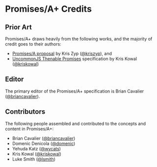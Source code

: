 # Promises/A+ Credits

## Prior Art

Promises/A+ draws heavily from the following works, and the majority of credit goes to their authors:

* [Promises/A proposal](http://wiki.commonjs.org/wiki/Promises/A) by Kris Zyp ([@kriszyp](https://github.com/kriszyp)), and
* [UncommonJS Thenable Promises](https://github.com/kriskowal/uncommonjs/blob/master/promises/specification.md) specification by Kris Kowal ([@kriskowal](https://github.com/kriskowal))

## Editor

The primary editor of the Promises/A+ specification is Brian Cavalier ([@briancavalier](https://github.com/briancavalier)).

## Contributors

The following people assembled and contributed to the concepts and content in Promises/A+:

* Brian Cavalier ([@briancavalier](https://github.com/briancavalier))
* Domenic Denicola ([@domenic](https://github.com/domenic))
* Yehuda Katz ([@wycats](https://github.com/wycats))
* Kris Kowal ([@kriskowal](https://github.com/kriskowal))
* Luke Smith ([@lsmith](https://github.com/lsmith))